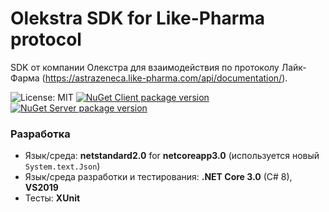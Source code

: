 ﻿# Olekstra SDK for Like-Pharma protocol

SDK от компании Олекстра для взаимодействия по протоколу Лайк-Фарма (https://astrazeneca.like-pharma.com/api/documentation/).

![License: MIT](https://img.shields.io/github/license/olekstra/Olekstra.Sdk.LikePharma)
[![NuGet Client package version](https://img.shields.io/nuget/v/Olekstra.LikePharma.Client?label=Olekstra.LikePharma.Client)](https://www.nuget.org/packages/Olekstra.LikePharma.Client/)
[![NuGet Server package version](https://img.shields.io/nuget/v/Olekstra.LikePharma.Server?label=Olekstra.LikePharma.Server)](https://www.nuget.org/packages/Olekstra.LikePharma.Server/)

### Разработка

* Язык/среда: **netstandard2.0** for **netcoreapp3.0** (используется новый `System.text.Json`)
* Язык/среда разработки и тестирования: **.NET Core 3.0** (C# 8), **VS2019**
* Тесты: **XUnit**
